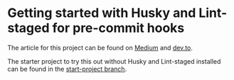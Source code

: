 # Getting started with Husky and Lint-staged for pre-commit hooks
The article for this project can be found on [Medium](https://duncanlew.medium.com/getting-started-with-husky-and-lint-staged-for-pre-commit-hooks-c2764d8c9ae) and [dev.to](https://dev.to/duncanlew/getting-started-with-husky-and-lint-staged-for-pre-commit-hooks-3d8a).

The starter project to try this out without Husky and Lint-staged installed can be found in the [start-project branch](https://github.com/duncanlew/demo-husky-lintstaged/tree/start-project).
